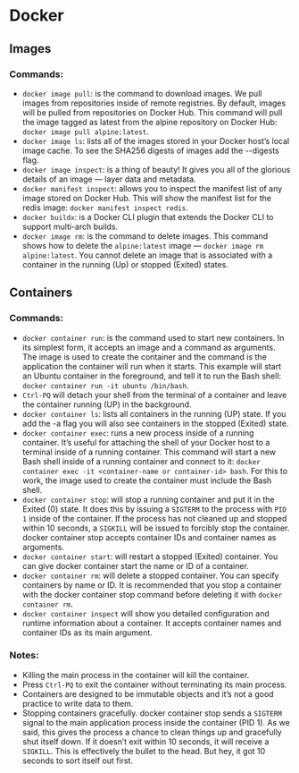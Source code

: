 # Docker
## Images
### Commands:
- `docker image pull`: is the command to download images. We pull images from repositories inside of remote registries. By default, images will be pulled from repositories on Docker Hub. This command will pull the image tagged as latest from the alpine repository on Docker Hub: `docker image pull alpine:latest`.
- `docker image ls`: lists all of the images stored in your Docker host’s local image cache. To see the SHA256 digests of images add the --digests flag.
- `docker image inspect`: is a thing of beauty! It gives you all of the glorious details of an image — layer data and metadata.
- `docker manifest inspect`: allows you to inspect the manifest list of any image stored on Docker Hub. This will show the manifest list for the redis image: `docker manifest inspect redis`.
- `docker buildx`: is a Docker CLI plugin that extends the Docker CLI to support multi-arch builds.
- `docker image rm`: is the command to delete images. This command shows how to delete the `alpine:latest` image — `docker image rm alpine:latest`. You cannot delete an image that is associated with a container in the running (Up) or stopped (Exited) states.

## Containers
### Commands:
- `docker container run`: is the command used to start new containers. In its simplest form, it accepts an image and a command as arguments. The image is used to create the container and the command is the application the container will run when it starts. This example will start an Ubuntu container in the foreground, and tell it to run the Bash shell: `docker container run -it ubuntu /bin/bash`.
- `Ctrl-PQ` will detach your shell from the terminal of a container and leave the container running (UP) in the background.
- `docker container ls`: lists all containers in the running (UP) state. If you add the -a flag you will also see containers in the stopped (Exited) state.
- `docker container exec`: runs a new process inside of a running container. It’s useful for attaching the shell of your Docker host to a terminal inside of a running container. This command will start a new Bash shell inside of a running container and connect to it: `docker container exec -it <container-name or container-id> bash`. For this to work, the image used to create the container must include the Bash shell.
- `docker container stop`: will stop a running container and put it in the Exited (0) state. It does this by issuing a `SIGTERM` to the process with `PID 1` inside of the container. If the process has not cleaned up and stopped within 10 seconds, a `SIGKILL` will be issued to forcibly stop the container. docker container stop accepts container IDs and container names as arguments.
- `docker container start`: will restart a stopped (Exited) container. You can give docker container start the name or ID of a container.
- `docker container rm`: will delete a stopped container. You can specify containers by name or ID. It is recommended that you stop a container with the docker container stop command before deleting it with `docker container rm`.
- `docker container inspect` will show you detailed configuration and runtime information about a container. It accepts container names and container IDs as its main argument.
### Notes:
- Killing the main process in the container will kill the container.
- Press `Ctrl-PQ` to exit the container without terminating its main process.
- Containers are designed to be immutable objects and it’s not a good practice to write data to them.
- Stopping containers gracefully. docker container stop sends a `SIGTERM` signal to the main application process inside the container (PID 1). As we said, this gives the process a chance to clean things up and gracefully shut itself down. If it doesn’t exit within 10 seconds, it will receive a `SIGKILL`. This is effectively the bullet to the head. But hey, it got 10 seconds to sort itself out first.
